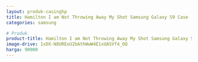 ```yaml
---
layout: produk-casinghp
title: Hamilton I am Not Throwing Away My Shot Samsung Galaxy S9 Case
categories: samsung

# Produk
product-title: Hamilton I am Not Throwing Away My Shot Samsung Galaxy S9 Case
image-drive: 1xDX-N8UREoU2bAthWwW4E1xUASVf4_OQ
harga: 90000
---
```

